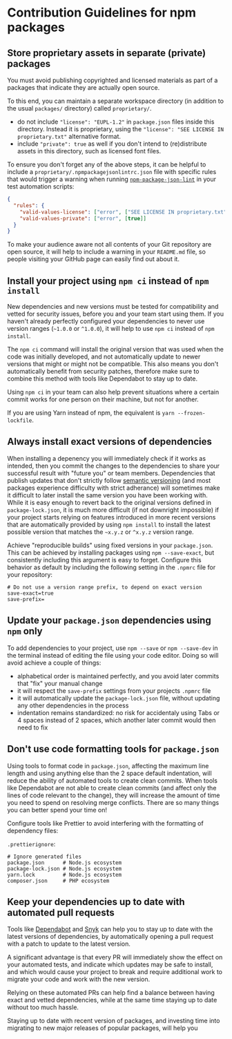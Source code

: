 <!--
@license EUPL-1.2
Copyright (c) 2021 Robbert Broersma
-->

# Contribution Guidelines for npm packages

## Store proprietary assets in separate (private) packages

You must avoid publishing copyrighted and licensed materials as part of a packages that indicate they are actually open source.

To this end, you can maintain a separate workspace directory (in addition to the usual `packages/` directory) called `proprietary/`.

- do not include `"license": "EUPL-1.2"` in `package.json` files inside this directory. Instead it is proprietary, using the `"license": "SEE LICENSE IN proprietary.txt"` alternative format.
- include `"private": true` as well if you don't intend to (re)distribute assets in this directory, such as licensed font files.

To ensure you don't forget any of the above steps, it can be helpful to include a `proprietary/.npmpackagejsonlintrc.json` file with specific rules that would trigger a warning when running [`npm-package-json-lint`](https://www.npmjs.com/package/npm-package-json-lint) in your test automation scripts:

```json
{
  "rules": {
    "valid-values-license": ["error", ["SEE LICENSE IN proprietary.txt"]],
    "valid-values-private": ["error", [true]]
  }
}
```

To make your audience aware not all contents of your Git repository are open source, it will help to include a warning in your `README.md` file, so people visiting your GitHub page can easily find out about it.

## Install your project using `npm ci` instead of `npm install`

New dependencies and new versions must be tested for compatibility and vetted for security issues, before you and your team start using them. If you haven't already perfectly configured your dependencies to never use version ranges (`~1.0.0` or `^1.0.0`), it will help to use `npm ci` instead of `npm install`.

The `npm ci` command will install the original version that was used when the code was initially developed, and not automatically update to newer versions that might or might not be compatible. This also means you don't automatically benefit from security patches, therefore make sure to combine this method with tools like Dependabot to stay up to date.

Using `npm ci` in your team can also help prevent situations where a certain commit works for one person on their machine, but not for another.

If you are using Yarn instead of npm, the equivalent is `yarn --frozen-lockfile`.

## Always install exact versions of dependencies

When installing a depenency you will immediately check if it works as intended, then you commit the changes to the dependencies to share your successful result with "future you" or team members. Dependencies that publish updates that don't strictly follow [semantic versioning](https://semver.org) (and most packages experience difficulty with strict adherance) will sometimes make it difficult to later install the same version you have been working with. While it is easy enough to revert back to the original versions defined in `package-lock.json`, it is much more difficult (if not downright impossible) if your project starts relying on features introduced in more recent versions that are automatically provided by using `npm install` to install the latest possible version that matches the `~x.y.z` or `^x.y.z` version range.

Achieve "reproducible builds" using fixed versions in your `package.json`. This can be achieved by installing packages using `npm --save-exact`, but consistently including this argument is easy to forget. Configure this behavior as default by including the following setting in the `.npmrc` file for your repository:

```text
# Do not use a version range prefix, to depend on exact version
save-exact=true
save-prefix=

```

## Update your `package.json` dependencies using `npm` only

To add dependencies to your project, use `npm --save` or `npm --save-dev` in the terminal instead of editing the file using your code editor. Doing so will avoid achieve a couple of things:

- alphabetical order is maintained perfectly, and you avoid later commits that "fix" your manual change
- it will respect the `save-prefix` settings from your projects `.npmrc` file
- it will automatically update the `package-lock.json` file, without updating any other dependencies in the process
- indentation remains standardized: no risk for accidentaly using Tabs or 4 spaces instead of 2 spaces, which another later commit would then need to fix

## Don't use code formatting tools for `package.json`

Using tools to format code in `package.json`, affecting the maximum line length and using anything else than the 2 space default indentation, will reduce the ability of automated tools to create clean commits. When tools like Dependabot are not able to create clean commits (and affect only the lines of code relevant to the change), they will increase the amount of time you need to spend on resolving merge conflicts. There are so many things you can better spend your time on!

Configure tools like Prettier to avoid interfering with the formatting of dependency files:

`.prettierignore`:

```text
# Ignore generated files
package.json      # Node.js ecosystem
package-lock.json # Node.js ecosystem
yarn.lock         # Node.js ecosystem
composer.json     # PHP ecosystem
```

## Keep your dependencies up to date with automated pull requests

Tools like [Dependabot](https://dependabot.com) and [Snyk](http://snyk.io) can help you to stay up to date with the latest versions of dependencies, by automatically opening a pull request with a patch to update to the latest version.

A significant advantage is that every PR will immediately show the effect on your automated tests, and indicate which updates may be safe to install, and which would cause your project to break and require additional work to migrate your code and work with the new version.

Relying on these automated PRs can help find a balance between having exact and vetted dependencies, while at the same time staying up to date without too much hassle.

Staying up to date with recent version of packages, and investing time into migrating to new major releases of popular packages, will help you
